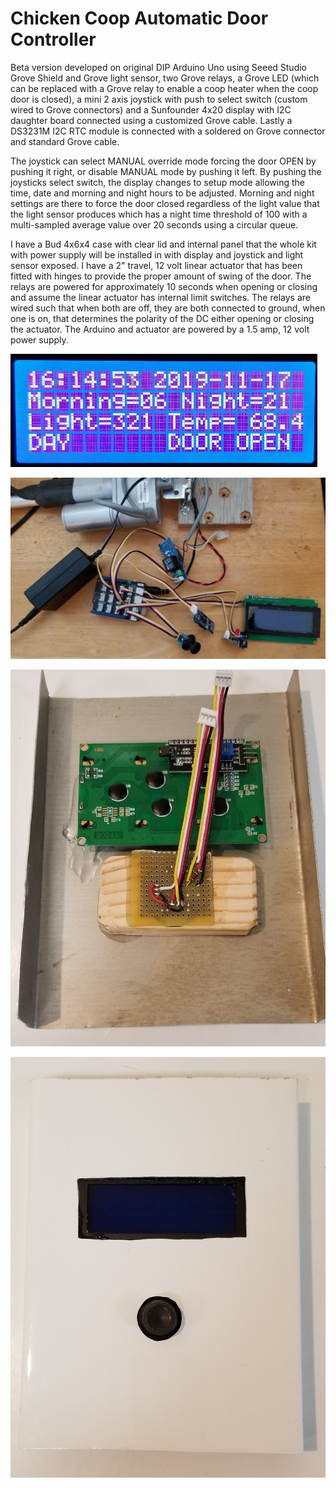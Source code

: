 # Chicken Coop Automatic Door Controller

Beta version developed on original DIP Arduino Uno using Seeed Studio Grove Shield and Grove light sensor, two Grove relays, a Grove LED (which can be replaced with a Grove relay to enable a coop heater when the coop door is closed), a mini 2 axis joystick with push to select switch (custom wired to Grove connectors) and a Sunfounder 4x20 display with I2C daughter board connected using a customized Grove cable. Lastly a DS3231M I2C RTC module is connected with a soldered on Grove connector and standard Grove cable.

The joystick can select MANUAL override mode forcing the door OPEN by pushing it right, or disable MANUAL mode by pushing it left. By pushing the joysticks select switch, the display changes to setup mode allowing the time, date and morning and night hours to be adjusted. Morning and night settings are there to force the door closed regardless of the light value that the light sensor produces which has a night time threshold of 100 with a multi-sampled average value over 20 seconds using a circular queue.

I have a Bud 4x6x4 case with clear lid and internal panel that the whole kit with power supply will be installed in with display and joystick and light sensor exposed. I have a 2" travel, 12 volt linear actuator that has been fitted with hinges to provide the proper amount of swing of the door. The relays are powered for approximately 10 seconds when opening or closing and assume the linear actuator has internal limit switches. The relays are wired such that when both are off, they are both connected to ground, when one is on, that determines the polarity of the DC either opening or closing the actuator. The Arduino and actuator are powered by a 1.5 amp, 12 volt power supply.

![alt text](https://github.com/simmunity/ChickenDoorArduino/blob/master/ChickenDoorDisplay.jpg "This is the display when not in setup")

![alt text](https://github.com/simmunity/ChickenDoorArduino/blob/master/ChickenDoorHardware.jpg "Here is the hardware")

![alt text](https://github.com/simmunity/ChickenDoorArduino/blob/master/ChickenPanelBack.jpg "The back of the control panel")

![alt text](https://github.com/simmunity/ChickenDoorArduino/blob/master/ChickenPanelFront.jpg "Front of the control panel")
